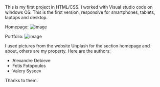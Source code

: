 This is my first project in HTML/CSS. I worked with Visual studio code on windows OS.
This is the first version, responsive for smartphones, tablets, laptops and desktop.

Homepage:
![image](https://github.com/GerryJouaud/CV-WEBSITE-V1/assets/145365777/3e0b6541-7cad-446e-9a21-058f2eea295c)

Portfolio:
![image](https://github.com/GerryJouaud/CV-WEBSITE-V1/assets/145365777/f45d8314-c3fe-4f45-98f4-822be6fb94e0)


I used pictures from the website Unplash for the section homepage and about, others are my property.
Here are the authors: 

- Alexandre Debieve
- Fotis Fotopoulos
- Valery Sysoev

Thanks to them.
